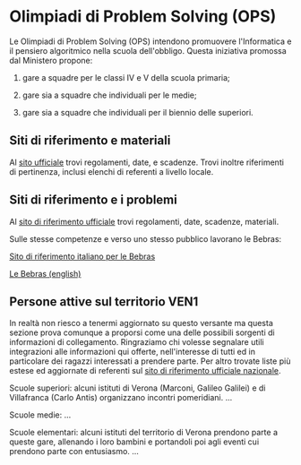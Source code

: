 # Olimpiadi di Problem Solving (OPS)

Le Olimpiadi di Problem Solving (OPS) intendono promuovere l'Informatica e il pensiero algoritmico nella scuola dell'obbligo. Questa iniziativa promossa dal Ministero propone:

1. gare a squadre per le classi IV e V della scuola primaria;

2. gare sia a squadre che individuali per le medie;

3. gare sia a squadre che individuali per il biennio delle superiori.


## Siti di riferimento e materiali

Al [sito ufficiale](https://www.olimpiadiproblemsolving.it/web/index.php) trovi regolamenti, date, e scadenze. Trovi inoltre riferimenti di pertinenza, inclusi elenchi di referenti a livello locale. 

## Siti di riferimento e i problemi

Al [sito di riferimento ufficiale](https://www.olimpiadi-informatica.it/index.php/allenamenti.html) trovi regolamenti, date, scadenze, materiali.

Sulle stesse competenze e verso uno stesso pubblico lavorano le Bebras:

[Sito di riferimento italiano per le Bebras](https://bebras.it/)

[Le Bebras (english)](https://www.bebras.org/)

## Persone attive sul territorio VEN1

In realtà non riesco a tenermi aggiornato su questo versante ma questa sezione prova comunque a proporsi come una delle possibili sorgenti di informazioni di collegamento. Ringraziamo chi volesse segnalare utili integrazioni alle informazioni qui offerte, nell'interesse di tutti ed in particolare dei ragazzi interessati a prendere parte. Per altro trovate liste più estese ed aggiornate di referenti sul [sito di riferimento ufficiale nazionale](https://www.olimpiadiproblemsolving.it/web/index.php).

Scuole superiori: alcuni istituti di Verona (Marconi, Galileo Galilei) e di Villafranca (Carlo Antis) organizzano incontri pomeridiani.
...

Scuole medie: 
...

Scuole elementari:
alcuni istituti del territorio di Verona prendono parte a queste gare, allenando i loro bambini e portandoli poi agli eventi cui prendono parte con entusiasmo.
...


